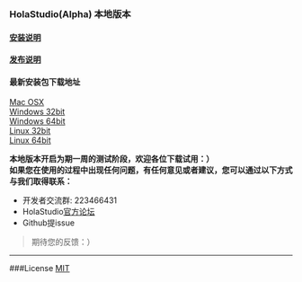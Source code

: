 ### HolaStudio(Alpha) 本地版本

#### [安装说明](https://github.com/Holaverse/HolaStudioLocalEdition/blob/master/INSTALL.md)

#### [发布说明](https://github.com/Holaverse/HolaStudioLocalEdition/blob/master/ReleaseNotes.md)

#### 最新安装包下载地址

[Mac OSX](http://pan.baidu.com/s/1pKOBVOR)  
[Windows 32bit](http://pan.baidu.com/s/1jI4J8Qa)  
[Windows 64bit](http://pan.baidu.com/s/1c12DGis)  
[Linux 32bit](http://pan.baidu.com/s/1eR5r25W)  
[Linux 64bit](http://pan.baidu.com/s/1slcKXVB)

**本地版本开启为期一周的测试阶段，欢迎各位下载试用：）**<br>
**如果您在使用的过程中出现任何问题，有任何意见或者建议，您可以通过以下方式与我们取得联系：**  
- 开发者交流群: 223466431
- HolaStudio[官方论坛](http://support.holaverse.cn)
- Github提issue

> 期待您的反馈：）

---

###License [MIT](https://github.com/Holaverse/HolaStudioLocalEdition/blob/master/LICENSE)
